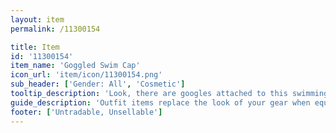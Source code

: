 ```yaml
---
layout: item
permalink: /11300154

title: Item
id: '11300154'
item_name: 'Goggled Swim Cap'
icon_url: 'item/icon/11300154.png'
sub_header: ['Gender: All', 'Cosmetic']
tooltip_description: 'Look, there are googles attached to this swimming cap!'
guide_description: 'Outfit items replace the look of your gear when equipped.'
footer: ['Untradable, Unsellable']
---
```

